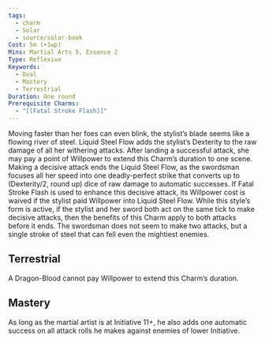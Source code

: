 ```yaml
---
tags:
  - charm
  - Solar
  - source/solar-book
Cost: 5m (+1wp)
Mins: Martial Arts 5, Essence 2
Type: Reflexive
Keywords:
  - Dual
  - Mastery
  - Terrestrial
Duration: One round
Prerequisite Charms:
  - "[[Fatal Stroke Flash]]"
---
```

Moving faster than her foes can even blink, the stylist’s blade seems like a flowing river of steel. Liquid Steel Flow adds the stylist’s Dexterity to the raw damage of all her withering attacks. After landing a successful attack, she may pay a point of Willpower to extend this Charm’s duration to one scene. Making a decisive attack ends the Liquid Steel Flow, as the swordsman focuses all her speed into one deadly-perfect strike that converts up to (Dexterity/2, round up) dice of raw damage to automatic successes. If Fatal Stroke Flash is used to enhance this decisive attack, its Willpower cost is waived if the stylist paid Willpower into Liquid Steel Flow. While this style’s form is active, if the stylist and her sword both act on the same tick to make decisive attacks, then the benefits of this Charm apply to both attacks before it ends. The swordsman does not seem to make two attacks, but a single stroke of steel that can fell even the mightiest enemies. 

## Terrestrial

A Dragon-Blood cannot pay Willpower to extend this Charm’s duration. 

## Mastery

As long as the martial artist is at Initiative 11+, he also adds one automatic success on all attack rolls he makes against enemies of lower Initiative.